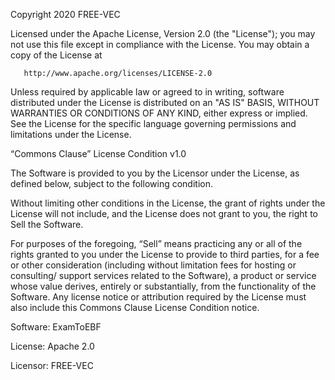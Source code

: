    Copyright 2020 FREE-VEC

   Licensed under the Apache License, Version 2.0 (the "License");
   you may not use this file except in compliance with the License.
   You may obtain a copy of the License at

       http://www.apache.org/licenses/LICENSE-2.0

   Unless required by applicable law or agreed to in writing, software
   distributed under the License is distributed on an "AS IS" BASIS,
   WITHOUT WARRANTIES OR CONDITIONS OF ANY KIND, either express or implied.
   See the License for the specific language governing permissions and
   limitations under the License.
   
  “Commons Clause” License Condition v1.0

  The Software is provided to you by the Licensor under the License, as defined below, subject to the following condition.

  Without limiting other conditions in the License, the grant of rights under the License will not include, and the License does not grant to you, the right to Sell the Software.

  For purposes of the foregoing, “Sell” means practicing any or all of the rights granted to you under the License to provide to third parties, for a fee or other consideration (including without limitation fees for hosting or consulting/ support services related to the Software), a product or service whose value derives, entirely or substantially, from the functionality of the Software. Any license notice or attribution required by the License must also include this Commons Clause License Condition notice.

  Software: ExamToEBF

  License: Apache 2.0

  Licensor: FREE-VEC

